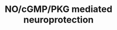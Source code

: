 ---
annotations:
- id: CL:0000129
  parent: animal cell
  type: Cell Type Ontology
  value: microglial cell
- id: DOID:1307
  parent: disease of mental health
  type: Disease Ontology
  value: dementia
- id: CL:0000540
  parent: animal cell
  type: Cell Type Ontology
  value: neuron
- id: PW:0000541
  parent: signaling pathway
  type: Pathway Ontology
  value: signaling pathway involving second messengers
- id: PW:0000003
  parent: signaling pathway
  type: Pathway Ontology
  value: signaling pathway
- id: CL:0002319
  parent: animal cell
  type: Cell Type Ontology
  value: neural cell
- id: CL:0000115
  parent: native cell
  type: Cell Type Ontology
  value: endothelial cell
authors:
- SauerThorben
- Egonw
- Khanspers
- MaintBot
- Laurent
- Eweitz
- DeSl
- Ddigles
citedin:
- link: PMC7329820
  title: Citalopram-induced pathways regulation and tentative treatment-outcome-predicting
    biomarkers in lymphoblastoid cell lines from depression patients (2020)
communities: []
description: NO/cGMP/PKG mediated Neuroprotection.  Proteins on this pathway have
  targeted assays available via the [CPTAC Assay Portal](https://assays.cancer.gov/available_assays?wp_id=WP4008).
last-edited: 2025-08-07
ndex: 117948b3-8b69-11eb-9e72-0ac135e8bacf
organisms:
- Homo sapiens
redirect_from:
- /index.php/Pathway:WP4008
- /instance/WP4008
- /instance/WP4008_r140189
revision: r140189
schema-jsonld:
- '@context': https://schema.org/
  '@id': https://wikipathways.github.io/pathways/WP4008.html
  '@type': Dataset
  creator:
    '@type': Organization
    name: WikiPathways
  description: NO/cGMP/PKG mediated Neuroprotection.  Proteins on this pathway have
    targeted assays available via the [CPTAC Assay Portal](https://assays.cancer.gov/available_assays?wp_id=WP4008).
  keywords:
  - ACTN2
  - AKAP9
  - AMP
  - ANP
  - BAD
  - BCL2
  - BNP
  - CALM1
  - CAMK2A
  - CAMK2B
  - CAMK2D
  - CAMK2G
  - CASP9
  - CNGA1
  - CNGA2
  - CNGA3
  - CNGA4
  - CNGB1
  - CNGB3
  - CREB1
  - Ca²⁺
  - Cyclophilin D
  - Cytochrome C
  - DLG4
  - GRIN1
  - GRIN2A
  - GRIN2B
  - GRIN2C
  - GRIN2D
  - GTP
  - GUCY1A2
  - GUCY1A3
  - GUCY1B2
  - GUCY1B3
  - IFN-Gamma
  - IL-1B
  - K⁺
  - L-Arginine
  - L-Citrulline
  - L-Glutamate
  - LPS
  - Mg2+
  - NADP
  - NADPH
  - NEFL
  - NFKB1
  - NFKB3
  - NFKBIA
  - 'NO'
  - NPR1
  - O2
  - PDE2
  - PDE3
  - PKG2
  - TBH
  - TNF-a
  - TSPO
  - XIAP
  - cAMP
  - cGMP
  - eNOS
  - iNOS
  - nNOS
  license: CC0
  name: NO/cGMP/PKG mediated neuroprotection
seo: CreativeWork
title: NO/cGMP/PKG mediated neuroprotection
wpid: WP4008
---